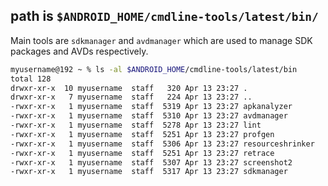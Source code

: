 
## path is `$ANDROID_HOME/cmdline-tools/latest/bin/`

Main tools are `sdkmanager` and `avdmanager` which are used to manage SDK packages and AVDs respectively.

```bash
myusername@192 ~ % ls -al $ANDROID_HOME/cmdline-tools/latest/bin
total 128
drwxr-xr-x  10 myusername  staff   320 Apr 13 23:27 .
drwxr-xr-x   7 myusername  staff   224 Apr 13 23:27 ..
-rwxr-xr-x   1 myusername  staff  5319 Apr 13 23:27 apkanalyzer
-rwxr-xr-x   1 myusername  staff  5310 Apr 13 23:27 avdmanager
-rwxr-xr-x   1 myusername  staff  5278 Apr 13 23:27 lint
-rwxr-xr-x   1 myusername  staff  5251 Apr 13 23:27 profgen
-rwxr-xr-x   1 myusername  staff  5306 Apr 13 23:27 resourceshrinker
-rwxr-xr-x   1 myusername  staff  5251 Apr 13 23:27 retrace
-rwxr-xr-x   1 myusername  staff  5307 Apr 13 23:27 screenshot2
-rwxr-xr-x   1 myusername  staff  5317 Apr 13 23:27 sdkmanager
```
